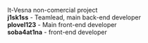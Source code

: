 It-Vesna non-comercial project
</br>**j1sk1ss** - Teamlead, main back-end developer
</br>**plovel123** - Main front-end developer
</br>**soba4at1na** - front-end developer
